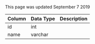This page was updated September 7 2019

| Column | Data Type | Description |
| ------ | --------- | ----------- |
| id     | int       |             |
| name   | varchar   |             |
